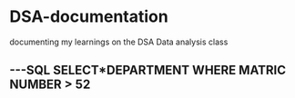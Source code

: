 # DSA-documentation
documenting my learnings on the DSA Data analysis class

---SQL
SELECT*DEPARTMENT
WHERE MATRIC NUMBER > 52
---
